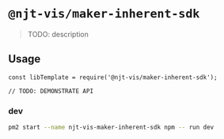 # `@njt-vis/maker-inherent-sdk`

> TODO: description

## Usage

```
const libTemplate = require('@njt-vis/maker-inherent-sdk');

// TODO: DEMONSTRATE API
```

### dev

```sh
pm2 start --name njt-vis-maker-inherent-sdk npm -- run dev
```
